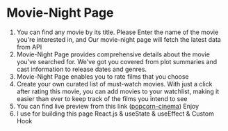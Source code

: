 <h1>Movie-Night Page</h1>
<ol>
  <li>You can find any movie by its title. Please Enter the name of the movie you're interested in, and Our movie-night page will fetch the latest data from API</li>
  <li>Movie-Night Page provides comprehensive details about the movie you've searched for. We've got you covered from plot summaries and cast information to release dates and genres.</li>
  <li>Movie-Night Page enables you to rate films that you choose</li>
  <li>Create your own curated list of must-watch movies. With just a click after rating this movie, you can add movies to your watchlist, making it easier than ever     to keep track of the films you intend to see</li>
  <li>You can find live preview from this link (<a href='https://popcorn-cinema.netlify.app/'>popcorn-cinema</a>) Enjoy</li>
  <li>I use for building this page React.js & useState & useEffect & Custom Hook</li>
</ol>
